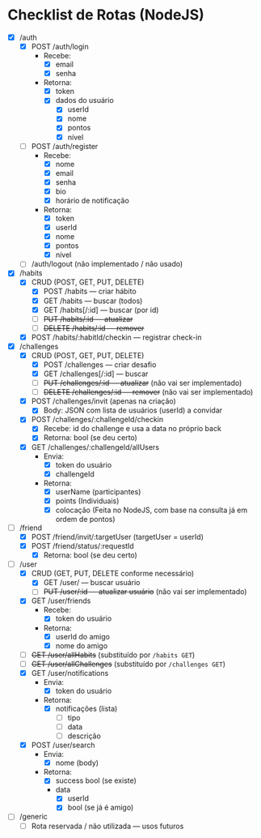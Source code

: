 # Checklist de Rotas (NodeJS)

- [x] /auth
    - [x] POST /auth/login
        - Recebe:
            - [x] email
            - [x] senha
        - Retorna:
            - [x] token
            - [x] dados do usuário
                - [x] userId
                - [x] nome
                - [x] pontos
                - [x] nível
    - [ ] POST /auth/register
        - Recebe:
            - [x] nome
            - [x] email
            - [x] senha
            - [x] bio
            - [x] horário de notificação
        - Retorna:
            - [x] token
            - [x] userId
            - [x] nome
            - [x] pontos
            - [x] nível
    - [ ] /auth/logout (não implementado / não usado)

- [x] /habits
    - [x] CRUD (POST, GET, PUT, DELETE)
        - [x] POST /habits — criar hábito
        - [x] GET /habits — buscar (todos)
        - [x] GET /habits[/:id] — buscar (por id)
        - [ ] ~~PUT /habits/:id — atualizar~~
        - [ ] ~~DELETE /habits/:id — remover~~
    - [x] POST /habits/:habitId/checkin — registrar check-in

- [x] /challenges
    - [x] CRUD (POST, GET, PUT, DELETE)
        - [x] POST /challenges — criar desafio
        - [x] GET /challenges[/:id] — buscar
        - [ ] ~~PUT /challenges/:id — atualizar~~ (não vai ser implementado)
        - [ ] ~~DELETE /challenges/:id — remover~~ (não vai ser implementado)
    - [x] POST /challenges/invit (apenas na criação)
        - [x] Body: JSON com lista de usuários (userId) a convidar
    - [x] POST /challenges/:challengeId/checkin
        - [x] Recebe: id do challenge e usa a data no próprio back
        - [x] Retorna: bool (se deu certo)
    - [x] GET /challenges/:challengeId/allUsers 
        - Envia:
            - [x] token do usuário
            - [x] challengeId
        - Retorna:
            - [x] userName (participantes)
            - [x] points (Individuais)
            - [x] colocação (Feita no NodeJS, com base na consulta já em ordem de pontos)

- [ ] /friend
    - [x] POST /friend/invit/:targetUser (targetUser = userId)
    - [x] POST /friend/status/:requestId
        - [x] Retorna: bool (se deu certo)

- [ ] /user
    - [x] CRUD (GET, PUT, DELETE conforme necessário)
        - [x] GET /user/ — buscar usuário
        - [ ] ~~PUT /user/:id — atualizar usuário~~ (não vai ser implementado)
    - [x] GET /user/friends
        - Recebe:
            - [x] token do usuário
        - Retorna:
            - [x] userId do amigo
            - [x] nome do amigo
    - [ ] ~~GET /user/allHabits~~ (substituído por `/habits GET`)
    - [ ] ~~GET /user/allChallenges~~ (substituído por `/challenges GET`)
    - [x] GET /user/notifications
        - Envia:
            - [x] token do usuário
        - Retorna:
            - [x] notificações (lista)
                - [ ] tipo
                - [ ] data
                - [ ] descrição
    - [x] POST /user/search
        - Envia:
            - [x] nome (body)
        - Retorna:
            - [x] success bool (se existe)
            - data
                - [x] userId
                - [x] bool (se já é amigo)

- [ ] /generic
    - [ ] Rota reservada / não utilizada — usos futuros
